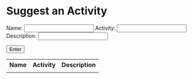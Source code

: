 # Suggest an Activity
Name: <input type="text" name="name" id="names">
Activity: <input type="text" name="activity" id="activity">
Description: <input type="text" name="description" id="description">

<script>
    function display() {
        document.getElementById("nameDisplay").innerHTML = names.value;
        document.getElementById("activityDisplay").innerHTML = activity.value;
        document.getElementById("descDisplay").innerHTML = description.value;
    }

</script>

<button onclick="display()">Enter</button>
<table id="table">
    <tr>
        <th>Name</th>
        <th>Activity</th>
        <th>Description</th>
    </tr>
    <tr>
        <td id="nameDisplay"></td>
        <td id="activityDisplay"></td>
        <td id="descDisplay"></td>